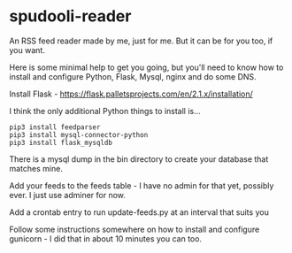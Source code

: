 # spudooli-reader
An RSS feed reader made by me, just for me. But it can be for you too, if you want.

Here is some minimal help to get you going, but you'll need to know how to install and configure Python, Flask, Mysql, nginx and do some DNS. 

Install Flask - https://flask.palletsprojects.com/en/2.1.x/installation/

I think the only additional Python things to install is...
```
pip3 install feedparser
pip3 install mysql-connector-python
pip3 install flask_mysqldb
```

There is a mysql dump in the bin directory to create your database that matches mine.

Add your feeds to the feeds table - I have no admin for that yet, possibly ever. I just use adminer for now.

Add a crontab entry to run update-feeds.py at an interval that suits you

Follow some instructions somewhere on how to install and configure gunicorn - I did that in about 10 minutes you can too.